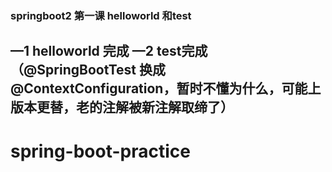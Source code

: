 ### springboot2 第一课 helloworld 和test
—1 helloworld 完成
—2 test完成 （@SpringBootTest 换成@ContextConfiguration，暂时不懂为什么，可能上版本更替，老的注解被新注解取缔了）
---- 
# spring-boot-practice